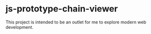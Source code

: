 # js-prototype-chain-viewer

This project is intended to be an outlet for me to explore modern web development.

